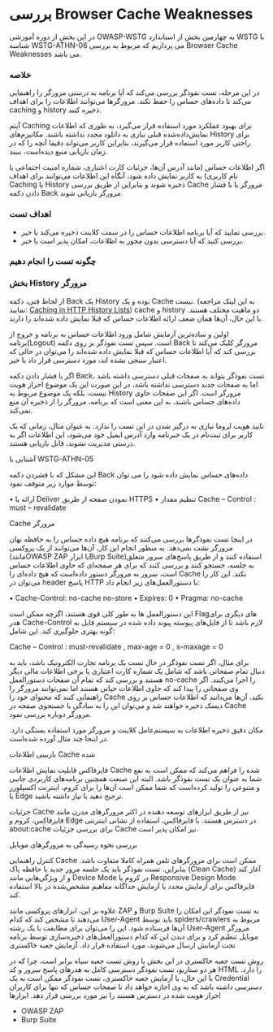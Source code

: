  # بررسی Browser Cache Weaknesses

در این بخش از دوره آموزشی OWASP-WSTG به چهارمین بخش از استاندارد WSTG با شناسه WSTG-ATHN-06 می پردازیم که مربوط به بررسی Browser Cache Weaknesses می باشد.

### خلاصه

در این مرحله، تست نفوذگر بررسی می‌کند که آیا برنامه به درستی مرورگر را راهنمایی می‌کند تا داده‌های حساس را حفظ نکند.
مرورگرها می‌توانند اطلاعات را برای اهداف caching و history ذخیره کنند.

آیتم Caching برای بهبود عملکرد مورد استفاده قرار می‌گیرد، به طوری که اطلاعات نمایش‌داده‌شده قبلی نیازی به دانلود مجدد نداشته باشند. مکانیزم‌های History برای راحتی کاربر مورد استفاده قرار می‌گیرند، بنابراین کاربر می‌تواند دقیقا آنچه را که در زمان بازیابی منبع دیده‌است، ببیند.

اگر اطلاعات حساس (‏مانند آدرس آن‌ها، جزئیات کارت اعتباری، شماره امنیت اجتماعی یا نام کاربری)‏ به کاربر نمایش داده شود، آنگاه این اطلاعات می‌توانند برای اهداف Caching یا History ذخیره شوند و بنابراین از طریق بررسی Cache مرورگر یا با فشار دادن دکمه Back مرورگر بازیابی شوند.

### اهداف تست

* بررسی نمایید که آیا برنامه اطلاعات حساس را در سمت کلاینت ذخیره می‌کند یا خیر.
* بررسی کنید که آیا دسترسی بدون مجوز به اطلاعات، امکان پذیر است یا خیر.

### چگونه تست را انجام دهیم

### بخش History مرورگر

از لحاظ فنی، دکمه Back یک History بوده و یک Cache نیست. (به این لینک مراجعه نمایید: [Caching in HTTP History Lists](https://www.w3.org/Protocols/rfc2616/rfc2616-sec13.html#sec13.13)) cache و history دو ماهیت مختلف هستند. با این حال، آن‌ها همان ضعف ارائه اطلاعات حساس که قبلا نمایش داده شده‌اند را دارند.

اولین و ساده‌ترین آزمایش شامل ورود اطلاعات حساس به برنامه و خروج از برنامه(Logout) است. سپس تست نفوذگر بر روی دکمه Back مرورگر کلیک می‌کند تا بررسی کند که آیا اطلاعات حساس که قبلا نمایش داده شده‌اند را می‌توان در حالی که اعتبار سنجی نشده اند، مورد دسترسی قرار داد یا خیر.

اگر با فشار دادن دکمه Back، تست نفوذگر بتواند به صفحات قبلی دسترسی داشته باشد اما به صفحات جدید دسترسی نداشته باشد، در این صورت این یک موضوع احراز هویت نیست، بلکه یک موضوع مربوط به History مرورگر است. اگر این صفحات حاوی داده‌های حساس باشند، به این معنی است که برنامه، مرورگر را از ذخیره آن منع نمی‌کند.

تایید هویت لزوما نیازی به درگیر شدن در این تست را ندارد. به عنوان مثال، زمانی که یک کاربر برای ثبت‌نام در یک خبرنامه وارد آدرس ایمیل خود می‌شود، این اطلاعات اگر به درستی مدیریت نشوند، قابل بازیابی هستند.

آشنایی با WSTG-ATHN-05

این مشکل که با فشردن دکمه Back داده‌های حساس نمایش داده شود را می توان توسط موارد زیر متوقف نمود:

• ارائه یا Deliver نمودن صفحه از طریق HTTPS
• تنظیم مقدار Cache – Control : must – revalidate

Cache مرورگر

در اینجا تست نفوذگرها بررسی می‌کنند که برنامه هیچ داده حساس را به حافظه نهان مرورگر نشت نمی‌دهد. به منظور انجام این کار، آن‌ها می‌توانند از یک پروکسی (‏مانندOWASP ZAP یا ابزارBurp Suite)‏ استفاده کنند و از طریق پاسخ‌های سرور متعلق به جلسه، جستجو کنند و بررسی کنند که برای هر صفحه‌ای که حاوی اطلاعات حساس است، سرور به مرورگر دستور داده‌است که هیچ داده‌ای را Cache نکند. این کار را می‌توان در header پاسخ HTTP با دستورالعمل‌های زیر انجام داد:

• Cache-Control: no-cache no-store
• Expires: 0
• Pragma: no-cache

این دستورالعمل ها به طور کلی قوی هستند، اگرچه ممکن است Flagهای دیگری برای هدر Cache-Control لازم باشد تا از فایل‌های پیوسته پیوند داده شده در سیستم فایل به گونه بهتری جلوگیری کند. این شامل:

Cache – Control : must-revalidate , max-age = 0 , s-maxage = 0

برای مثال، اگر تست نفوذگر در حال تست یک برنامه تجارت الکترونیک باشد، باید به دنبال تمام صفحاتی باشد که شامل یک شماره کارت اعتباری یا برخی اطلاعات مالی دیگر هستند و بررسی کند که تمام آن صفحات دستورالعمل no-cache را اجرا می‌کنند. اگر وی صفحاتی را پیدا کند که حاوی اطلاعات حیاتی هستند اما نمی‌توانند مرورگر را راهنمایی کنند که محتوای خود را Cache نکند، آن‌ها می‌دانند که اطلاعات حساس بر روی دیسک ذخیره خواهند شد و می‌توان این را به سادگی با جستجوی صفحه در Cache مرورگر دوباره بررسی نمود.

مکان دقیق ذخیره اطلاعات به سیستم‌عامل کلاینت و مرورگر مورد استفاده بستگی دارد. در اینجا چند مثال آورده شده‌است.

بازبینی اطلاعات Cache شده

فایرفاکس قابلیت نمایش اطلاعات Cache شده را فراهم می‌کند که ممکن است به نفع شما به عنوان یک تست نفوذگر باشد. البته این صنعت همچنین برنامه‌های کاربردی جانبی و متنوعی را تولید کرده‌است که شما ممکن است آن‌ها را برای کروم، اینترنت اکسپلورر یا Edge ترجیح دهید یا نیاز داشته باشید.

جزئیات Cache نیز از طریق ابزارهای توسعه دهنده در اکثر مرورگرهای مدرن مانند فایرفاکس، کروم و Edge در دسترس هستند. با فایرفاکس، استفاده از نشانی اینترنتی about:cache برای بررسی جزئیات Cache نیز امکان پذیر است.

بررسی نحوه رسیدگی به مرورگرهای موبایل

کنترل راهنمایی Cache ممکن است برای مرورگرهای تلفن همراه کاملا متفاوت باشد. بنابراین، تست نفوذگر باید یک جلسه مرور جدید با حافظه پاک (Clean Cache) آغاز کند و از ویژگی‌هایی مانند Device Mode در کروم یا Responsive Design Mode فایرفاکس برای آزمایش مجدد یا آزمایش جداگانه مفاهیم مشخص‌شده در بالا استفاده کند.

علاوه بر این، ابزارهای پروکسی مانند ZAP و Burp Suite به تست نفوذگر این امکان را می‌دهند تا مشخص کند که کدام User-Agent باید توسط spiders/crawlers مربوط به آن‌ها فرستاده شود. این را می‌توان برای مطابقت با یک رشته User-Agent مرورگر موبایل تنظیم کرد و برای دیدن این که کدام دستورالعمل‌های ذخیره‌سازی توسط برنامه تحت آزمایش ارسال می‌شوند، مورد استفاده قرار داد.
آزمایش جعبه خاکستری

روش تست جعبه خاکستری در این بخش با روش تست جعبه سیاه برابر است، چرا که در هر دو سناریو، تست نفوذگر دسترسی کامل به هدرهای پاسخ سرور و کد HTML را دارد. با این حال، با آزمایش جعبه خاکستری، تست نفوذگر ممکن است به یک Credential دسترسی داشته باشد که به وی اجازه خواهد داد تا صفحات حساس که تنها برای کاربران احراز هویت شده در دسترس هستند را نیز مورد بررسی قرار دهد.
ابزارها

* OWASP ZAP
* Burp Suite
